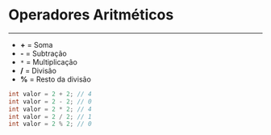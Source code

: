 # Operadores Aritméticos
---

- **+** = Soma
- **-** = Subtração
- `*` = Multiplicação
- **/** = Divisão
- **%** = Resto da divisão

```csharp
int valor = 2 + 2; // 4
int valor = 2 - 2; // 0
int valor = 2 * 2; // 4
int valor = 2 / 2; // 1
int valor = 2 % 2; // 0
